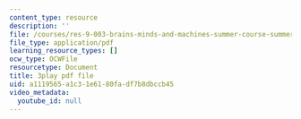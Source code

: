 ```yaml
---
content_type: resource
description: ''
file: /courses/res-9-003-brains-minds-and-machines-summer-course-summer-2015/a1119565a1c31e6180fadf7b8dbccb45_S7M9hXsCRFI.pdf
file_type: application/pdf
learning_resource_types: []
ocw_type: OCWFile
resourcetype: Document
title: 3play pdf file
uid: a1119565-a1c3-1e61-80fa-df7b8dbccb45
video_metadata:
  youtube_id: null
---
```

